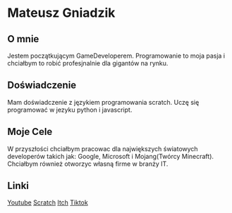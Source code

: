 # Mateusz Gniadzik

## O mnie
Jestem początkującym GameDeveloperem. Programowanie to moja pasja i chciałbym to robić profesjnalnie dla gigantów na rynku.

## Doświadczenie
Mam doświadczenie z językiem programowania scratch. Uczę się programować w jezyku python i javascript.
## Moje Cele
W przyszłości chciałbym pracowac dla największych światowych developerów takich jak: Google, Microsoft i Mojang(Twórcy Minecraft).
Chciałbym również otworzyc własną firme w branży IT.
## Linki
 [Youtube](https://www.youtube.com/channel/UCzXZoIK3llGpC8Sw8uR7LpA)
[Scratch](https://scratch.mit.edu/users/Matrixse4-0/)
[Itch](https://elogame555.itch.io/)
[Tiktok](https://www.tiktok.com/@matrix._123)

